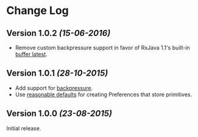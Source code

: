 Change Log
==========

Version 1.0.2 *(15-06-2016)*
----------------------------

 * Remove custom backpressure support in favor of RxJava 1.1's built-in [buffer latest](https://github.com/f2prateek/rx-preferences/pull/39).


Version 1.0.1 *(28-10-2015)*
----------------------------

 * Add support for [backpressure](https://github.com/f2prateek/rx-preferences/pull/27).
 * Use [reasonable defaults](https://github.com/f2prateek/rx-preferences/pull/29) for creating Preferences that store primitives.


Version 1.0.0 *(23-08-2015)*
----------------------------

Initial release.
